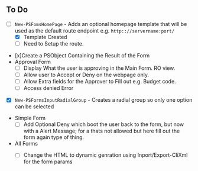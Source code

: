 
## To Do
- [ ] `New-PSFomsHomePage` - Adds an optional homepage template that will be used as the default route endpoint e.g. `http:://servername:port/`
    - [x] Template Created
    - [ ] Need to Setup the route.
- [x]Create a PSObject Containing the Result of the Form
- Approval Form
    - [ ] Display What the user is approving in the Main Form. RO view.
    - [ ] Allow user to Accept or Deny on the webpage only.
    - [ ] Allow Extra fields for the Approver to Fill out e.g. Budget code.
    - [ ] Access denied Error
- [x] `New-PSFormsInputRadialGroup` - Creates a radial group so only one option can be selected
- Simple Form
    - [ ] Add Optional Deny which boot the user back to the form, but now with a Alert Message; for a thats not allowed but here fill out the form again type of thing.
- All Forms
    - [ ] Change the HTML to dynamic genration using Inport/Export-CliXml for the form params
    